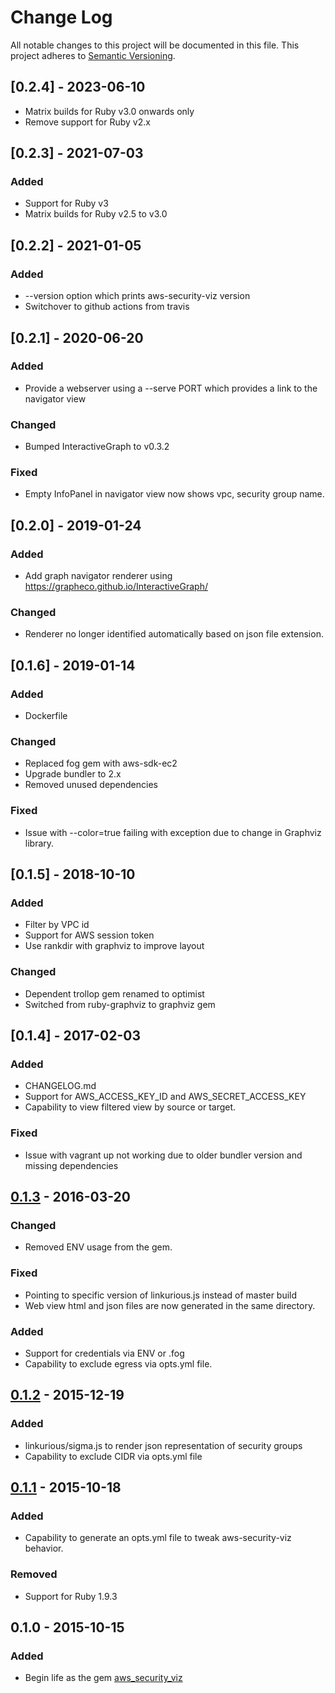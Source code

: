 # Change Log
All notable changes to this project will be documented in this file.
This project adheres to [Semantic Versioning](http://semver.org/).

## [0.2.4] - 2023-06-10
- Matrix builds for Ruby v3.0 onwards only
- Remove support for Ruby v2.x

## [0.2.3] - 2021-07-03
### Added
- Support for Ruby v3
- Matrix builds for Ruby v2.5 to v3.0

## [0.2.2] - 2021-01-05
### Added
- --version option which prints aws-security-viz version
- Switchover to github actions from travis

## [0.2.1] - 2020-06-20
### Added
- Provide a webserver using a --serve PORT which provides a link to the navigator view

### Changed
- Bumped InteractiveGraph to v0.3.2

### Fixed
- Empty InfoPanel in navigator view now shows vpc, security group name.

## [0.2.0] - 2019-01-24
### Added
- Add graph navigator renderer using https://grapheco.github.io/InteractiveGraph/

### Changed
- Renderer no longer identified automatically based on json file extension. 

## [0.1.6] - 2019-01-14
### Added
- Dockerfile

### Changed
- Replaced fog gem with aws-sdk-ec2
- Upgrade bundler to 2.x
- Removed unused dependencies

### Fixed
- Issue with --color=true failing with exception due to change in Graphviz library.

## [0.1.5] - 2018-10-10
### Added
- Filter by VPC id
- Support for AWS session token
- Use rankdir with graphviz to improve layout

### Changed
- Dependent trollop gem renamed to optimist
- Switched from ruby-graphviz to graphviz gem

## [0.1.4] - 2017-02-03
### Added
- CHANGELOG.md
- Support for AWS_ACCESS_KEY_ID and AWS_SECRET_ACCESS_KEY
- Capability to view filtered view by source or target.

### Fixed
- Issue with vagrant up not working due to older bundler version and missing dependencies

## [0.1.3] - 2016-03-20
### Changed
- Removed ENV usage from the gem.

### Fixed
- Pointing to specific version of linkurious.js instead of master build
- Web view html and json files are now generated in the same directory.

### Added
- Support for credentials via ENV or .fog
- Capability to exclude egress via opts.yml file.


## [0.1.2] - 2015-12-19
### Added
- linkurious/sigma.js to render json representation of security groups
- Capability to exclude CIDR via opts.yml file


## [0.1.1] - 2015-10-18
### Added
- Capability to generate an opts.yml file to tweak aws-security-viz behavior.

### Removed
- Support for Ruby 1.9.3

## 0.1.0 - 2015-10-15
### Added
- Begin life as the gem [aws_security_viz](https://rubygems.org/gems/aws_security_viz)


[Unreleased]: https://github.com/anaynayak/aws-security-viz/compare/v0.1.3...HEAD
[0.1.3]: https://github.com/anaynayak/aws-security-viz/compare/v0.1.2...v0.1.3
[0.1.2]: https://github.com/anaynayak/aws-security-viz/compare/v0.1.1...v0.1.2
[0.1.1]: https://github.com/anaynayak/aws-security-viz/compare/v0.1.0...v0.1.1

